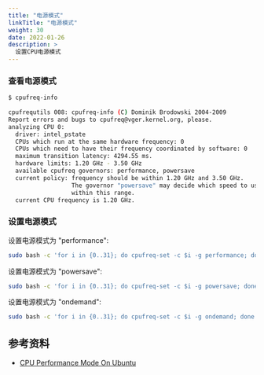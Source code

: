 ```yaml
---
title: "电源模式"
linkTitle: "电源模式"
weight: 30
date: 2022-01-26
description: >
  设置CPU电源模式
---
```




### 查看电源模式

```bash
$ cpufreq-info
                  
cpufrequtils 008: cpufreq-info (C) Dominik Brodowski 2004-2009
Report errors and bugs to cpufreq@vger.kernel.org, please.
analyzing CPU 0:
  driver: intel_pstate
  CPUs which run at the same hardware frequency: 0
  CPUs which need to have their frequency coordinated by software: 0
  maximum transition latency: 4294.55 ms.
  hardware limits: 1.20 GHz - 3.50 GHz
  available cpufreq governors: performance, powersave
  current policy: frequency should be within 1.20 GHz and 3.50 GHz.
                  The governor "powersave" may decide which speed to use
                  within this range.
  current CPU frequency is 1.20 GHz.
```



### 设置电源模式

设置电源模式为 "performance": 

```bash
sudo bash -c 'for i in {0..31}; do cpufreq-set -c $i -g performance; done'
```

设置电源模式为 "powersave": 

```bash
sudo bash -c 'for i in {0..31}; do cpufreq-set -c $i -g powersave; done'
```

设置电源模式为 "ondemand": 

```bash
sudo bash -c 'for i in {0..31}; do cpufreq-set -c $i -g ondemand; done'
```





## 参考资料

- [CPU Performance Mode On Ubuntu](https://www.robertroos.net/blog/cpu-performance-ubuntu-elementaryos/)
